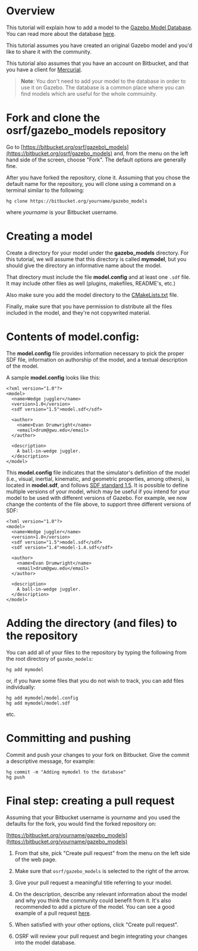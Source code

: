 # Overview

This tutorial will explain how to add a model to the
[Gazebo Model Database](http://models.gazebosim.org/).
You can read more about the database
[here](http://gazebosim.org/tutorials?tut=model_structure&cat=build_robot).

This tutorial assumes you have created an original Gazebo model and you'd like
to share it with the community.

This tutorial also assumes that you have an account on Bitbucket, and that you have a client for [Mercurial](http://mercurial.selenic.com).

> **Note**: You don't need to add your model to the database in order to use it
on Gazebo. The database is a common place where you can find models which are
useful for the whole commuinity.

# Fork and clone the osrf/gazebo\_models repository
Go to [https://bitbucket.org/osrf/gazebo\_models](https://bitbucket.org/osrf/gazebo_models) and, from the menu on the left hand side of the screen, choose "Fork". The default options are generally fine.

After you have forked the repository, clone it. Assuming that you chose the
default name for the repository, you will clone using a command on a terminal
similar to the following:

    hg clone https://bitbucket.org/yourname/gazebo_models

where _yourname_ is your Bitbucket username.

# Creating a model

Create a directory for your model under the **gazebo\_models** directory.
For this tutorial, we will assume that this directory is called **mymodel**,
but you should give the directory an informative name about the model.

That directory must include the file **model.config** and at least one `.sdf`
file. It may include other files as well (plugins, makefiles, README's, etc.)

Also make sure you add the model directory to the
[CMakeLists.txt](https://bitbucket.org/osrf/gazebo_models/src/default/CMakeLists.txt?at=default&fileviewer=file-view-default)
file.

Finally, make sure that you have permission to distribute all the files included
in the model, and they're not copywrited material.

# Contents of **model.config**:

The **model.config** file provides information necessary to pick the proper SDF file, information on authorship of the model, and a textual description of the model.

A sample **model.config** looks like this:

    <?xml version="1.0"?>
    <model>
      <name>Wedge juggler</name>
      <version>1.0</version>
      <sdf version="1.5">model.sdf</sdf>

      <author>
        <name>Evan Drumwright</name>
        <email>drum@gwu.edu</email>
      </author>

      <description>
        A ball-in-wedge juggler.
      </description>
    </model>

This **model.config** file indicates that the simulator's definition of the model (i.e., visual, inertial, kinematic, and geometric properties, among others), is located in **model.sdf**, and follows [SDF standard 1.5](http://sdformat.org/spec). It is possible to define multiple versions of your model, which may be useful if you intend for your model to be used with different versions of Gazebo. For example, we now change the contents of the file above, to support three different versions of SDF:

    <?xml version="1.0"?>
    <model>
      <name>Wedge juggler</name>
      <version>1.0</version>
      <sdf version="1.5">model.sdf</sdf>
      <sdf version="1.4">model-1.4.sdf</sdf>

      <author>
        <name>Evan Drumwright</name>
        <email>drum@gwu.edu</email>
      </author>

      <description>
        A ball-in-wedge juggler.
      </description>
    </model>


# Adding the directory (and files) to the repository

You can add all of your files to the repository by typing the following from
the root directory of `gazebo_models`:

    hg add mymodel

or, if you have some files that you do not wish to track, you can add files individually:

    hg add mymodel/model.config
    hg add mymodel/model.sdf
etc.

# Committing and pushing

Commit and push your changes to your fork on Bitbucket. Give the commit a
descriptive message, for example:

    hg commit -m "Adding mymodel to the database"
    hg push

# Final step: creating a pull request

Assuming that your Bitbucket username is _yourname_ and you used the defaults
for the fork, you would find the forked repository on:

[https://bitbucket.org/yourname/gazebo_models](https://bitbucket.org/yourname/gazebo_models)

1. From that site, pick "Create pull request" from the menu on the left side of the web page.

1. Make sure that `osrf/gazebo_models` is selected to the right of the arrow.

1. Give your pull request a meaningful title referring to your model.

1. On the description, describe any relevant information about the model and why
you think the community could benefit from it. It's also recommended to add a
picture of the model. You can see a good example of a pull request
[here](https://bitbucket.org/osrf/gazebo_models/pull-requests/241).

1. When satisfied with your other options, click "Create pull request".

1. OSRF will review your pull request and begin integrating your changes into
the model database.
